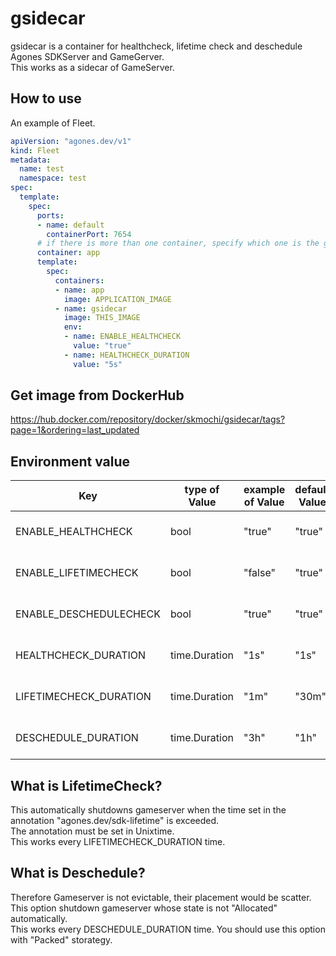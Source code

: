 # gsidecar
gsidecar is a container for healthcheck, lifetime check and deschedule Agones SDKServer and GameGerver.  
This works as a sidecar of GameServer.

## How to use
An example of Fleet.
```yaml
apiVersion: "agones.dev/v1"
kind: Fleet
metadata:
  name: test
  namespace: test
spec:
  template:
    spec:
      ports:
      - name: default
        containerPort: 7654
      # if there is more than one container, specify which one is the game server
      container: app
      template:
        spec:
          containers:
          - name: app
            image: APPLICATION_IMAGE
          - name: gsidecar
            image: THIS_IMAGE
            env:
            - name: ENABLE_HEALTHCHECK
              value: "true"
            - name: HEALTHCHECK_DURATION
              value: "5s"
```

## Get image from DockerHub
https://hub.docker.com/repository/docker/skmochi/gsidecar/tags?page=1&ordering=last_updated

## Environment value
|  Key |  type of Value | example of Value | default Value | Description |
| ---- | ---- | ---- | ---- | ---- |
|  ENABLE_HEALTHCHECK | bool | "true" | "true" | use healthcheck or not |
|  ENABLE_LIFETIMECHECK  | bool | "false" | "true" | use lifetime check or not |
|  ENABLE_DESCHEDULECHECK  | bool | "true" |  "true" | use descheduler or not |
|  HEALTHCHECK_DURATION  |  time.Duration | "1s" | "1s" | a duration of healthcheck |
|  LIFETIMECHECK_DURATION  |  time.Duration | "1m"  | "30m" | a duration of lifetime check |
|  DESCHEDULE_DURATION  |  time.Duration | "3h"  | "1h" | a duration of deschedule |


## What is LifetimeCheck?
This automatically shutdowns gameserver when the time set in the annotation "agones.dev/sdk-lifetime" is exceeded.  
The annotation must be set in Unixtime.  
This works every LIFETIMECHECK_DURATION time.


## What is Deschedule?
Therefore Gameserver is not evictable, their placement would be scatter.  
This option shutdown gameserver whose state is not "Allocated" automatically.  
This works every DESCHEDULE_DURATION time.
You should use this option with "Packed" storategy.
